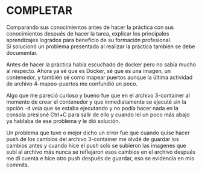 # COMPLETAR  
Comparando sus conocimientos antes de hacer la práctica con sus conocimientos después de hacer la tarea, explicar los principales aprendizajes logrados para beneficio de su formación profesional.  
Si solucionó un problema presentado al realizar la práctica también se debe documentar.

Antes de hacer la práctica había escuchado de docker pero no sabía mucho al respecto. Ahora ya sé que es Docker, sé que es una imagen, un contenedor, y también sé como mapear puertos aunque la última actividad de archivo 4-mapeo-puertos me confundió un poco.

Algo que me pareció curioso y bueno fue que en el archivo 3-container al momento de crear el contenedor y que inmediatamente se ejecuté sin la opción -d veía que se estaba ejecutando y no podía hacer nada en la consola presioné Ctrl+C para salir de ello y cuando leí un poco más abajo ya hablaba de ese problema y le dió solución.

Un problema que tuve o mejor dicho un error fue que cuando quise hacer push de los cambios del archivo 3-container me olvdé de guardar los cambios antes y cuando hice el push solo se subieron las imagenes que subí al archivo más nunca se reflejaron esos cambios en el archivo después me dí cuenta e hice otro push después de guardar, eso se evidencia en mis commits.

